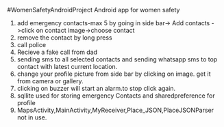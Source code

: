 #WomenSafetyAndroidProject
Android app for women safety

1. add emergency contacts-max 5 by going in side bar-> Add contacts ->click on contact image->choose contact
2. remove the contact by long press
3. call police
4. Recieve a fake call from dad
5. sending sms to all selected contacts and sending whatsapp sms to top contact with latest current location.
6. change your profile picture from side bar by clicking on image. get it from camera or gallery.
7. clicking on buzzer will start an alarm.to stop click again.
8. sqllite used for storing emergency Contacts and sharedpreference for profile
9. MapsActivity,MainActivity,MyReceiver,Place_JSON,PlaceJSONParser not in use.






 
